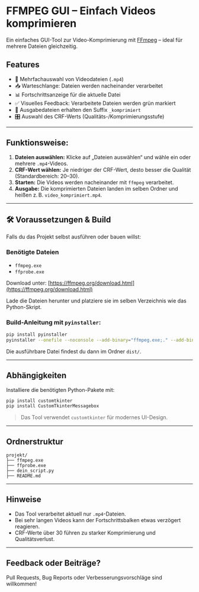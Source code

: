 # FFMPEG GUI – Einfach Videos komprimieren

Ein einfaches GUI-Tool zur Video-Komprimierung mit [FFmpeg](https://ffmpeg.org/) – ideal für mehrere Dateien gleichzeitig.

## Features

* 📁 Mehrfachauswahl von Videodateien (`.mp4`)
* 📥 Warteschlange: Dateien werden nacheinander verarbeitet
* 📊 Fortschrittsanzeige für die aktuelle Datei
* ✅ Visuelles Feedback: Verarbeitete Dateien werden grün markiert
* 💾 Ausgabedateien erhalten den Suffix `_komprimiert`
* 🎛️ Auswahl des CRF-Werts (Qualitäts-/Komprimierungsstufe)

---

## Funktionsweise:

1. **Dateien auswählen:** Klicke auf „Dateien auswählen“ und wähle ein oder mehrere `.mp4`-Videos.
2. **CRF-Wert wählen:** Je niedriger der CRF-Wert, desto besser die Qualität (Standardbereich: 20–30).
3. **Starten:** Die Videos werden nacheinander mit `ffmpeg` verarbeitet.
4. **Ausgabe:** Die komprimierten Dateien landen im selben Ordner und heißen z. B. `video_komprimiert.mp4`.

---

## 🛠️ Voraussetzungen & Build

Falls du das Projekt selbst ausführen oder bauen willst:

### Benötigte Dateien

* `ffmpeg.exe`
* `ffprobe.exe`

Download unter: [https://ffmpeg.org/download.html](https://ffmpeg.org/download.html)

Lade die Dateien herunter und platziere sie im selben Verzeichnis wie das Python-Skript.

### Build-Anleitung mit `pyinstaller`:

```bash
pip install pyinstaller
pyinstaller --onefile --noconsole --add-binary="ffmpeg.exe;." --add-binary="ffprobe.exe;." dein_scriptname.py
```

Die ausführbare Datei findest du dann im Ordner `dist/`.

---

## Abhängigkeiten

Installiere die benötigten Python-Pakete mit:

```bash
pip install customtkinter
pip install CustomTkinterMessagebox
```

> Das Tool verwendet `customtkinter` für modernes UI-Design.

---

## Ordnerstruktur

```
projekt/
├── ffmpeg.exe
├── ffprobe.exe
├── dein_script.py
├── README.md
```

---

## Hinweise

* Das Tool verarbeitet aktuell nur `.mp4`-Dateien.
* Bei sehr langen Videos kann der Fortschrittsbalken etwas verzögert reagieren.
* CRF-Werte über 30 führen zu starker Komprimierung und Qualitätsverlust.

---

## Feedback oder Beiträge?

Pull Requests, Bug Reports oder Verbesserungsvorschläge sind willkommen!